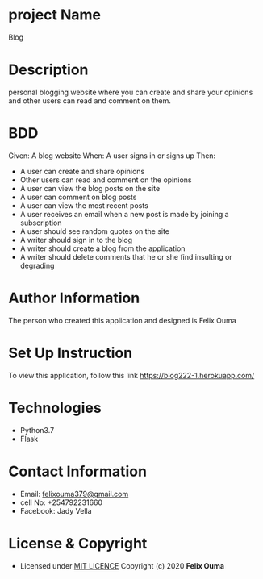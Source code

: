 # project Name
Blog

# Description
personal blogging website where you can create and share your opinions and other users can read and comment on them.

# BDD
Given: A blog website
When: A user signs in or signs up
Then: 
* A user can create and share opinions
* Other users can read and comment on the opinions 
* A user can view the blog posts on the site
* A user can comment on blog posts
* A user can view the most recent posts
* A user receives an email when a new post is made by joining a subscription
* A user should see random quotes on the site
* A writer should sign in to the blog
* A writer should create a blog from the application
* A writer should delete comments that he or she find insulting or degrading

# Author Information
The person who created this application and designed is Felix Ouma

# Set Up Instruction
To view this application, follow this link https://blog222-1.herokuapp.com/

# Technologies
* Python3.7
* Flask

# Contact Information
* Email: felixouma379@gmail.com
* cell No: +254792231660
* Facebook: Jady Vella

# License & Copyright
- Licensed under [MIT LICENCE](LICENCE)
Copyright (c) 2020 **Felix Ouma**
